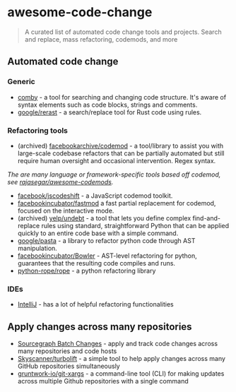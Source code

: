 # awesome-code-change
> A curated list of automated code change tools and projects. Search and replace, mass refactoring, codemods, and more

## Automated code change

### Generic

- [comby](https://comby.dev/) -  a tool for searching and changing code structure. It's aware of syntax elements such as code blocks, strings and comments.
- [google/rerast](https://github.com/google/rerast) - a search/replace tool for Rust code using rules.




### Refactoring tools

- (archived) [facebookarchive/codemod](https://github.com/facebookarchive/codemod) - a tool/library to assist you with large-scale codebase refactors that can be partially automated but still require human oversight and occasional intervention. Regex syntax.

_The are many language or framework-specific tools based off codemod, see [rajasegar/awesome-codemods](https://github.com/rajasegar/awesome-codemods)._

- [facebook/jscodeshift](https://github.com/facebook/jscodeshift) - a JavaScript codemod toolkit.
- [facebookincubator/fastmod](https://github.com/facebookincubator/fastmod) a fast partial replacement for codemod, focused on the interactive mode.
- (archived) [yelp/undebt](https://github.com/Yelp/undebt) - a tool that lets you define complex find-and-replace rules using standard, straightforward Python that can be applied quickly to an entire code base with a simple command.
- [google/pasta](https://github.com/google/pasta) - a library to refactor python code through AST manipulation. 
- [facebookincubator/Bowler](https://github.com/facebookincubator/bowler) - AST-level refactoring for python, guarantees that the resulting code compiles and runs.
- [python-rope/rope](https://github.com/python-rope/rope) - a python refactoring library



### IDEs

- [IntelliJ](https://www.jetbrains.com/help/idea/refactoring-source-code.html) - has a lot of helpful refactoring functionalities



## Apply changes across many repositories

- [Sourcegraph Batch Changes](https://docs.sourcegraph.com/batch_changes) - apply and track code changes across many repositories and code hosts
- [Skyscanner/turbolift](https://github.com/Skyscanner/turbolift) - a simple tool to help apply changes across many GitHub repositories simultaneously
- [gruntwork-io/git-xargs](https://github.com/gruntwork-io/git-xargs) - a command-line tool (CLI) for making updates across multiple Github repositories with a single command
